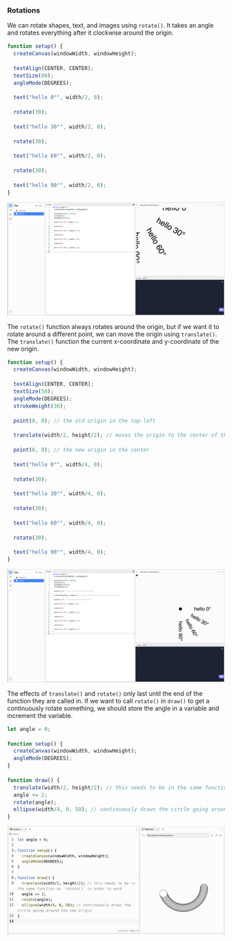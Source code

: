 ### Rotations

We can rotate shapes, text, and images using `rotate()`. It takes an angle and rotates everything after it clockwise around the origin.

```js
function setup() {
  createCanvas(windowWidth, windowHeight);

  textAlign(CENTER, CENTER);
  textSize(80);
  angleMode(DEGREES);

  text("hello 0°", width/2, 0);

  rotate(30);

  text("hello 30°", width/2, 0);
  
  rotate(30);

  text("hello 60°", width/2, 0);
  
  rotate(30);

  text("hello 90°", width/2, 0);
}
```

![](../../Images/Rotate_1.png)

The `rotate()` function always rotates around the origin, but if we want it to rotate around a different point, we can move the origin using `translate()`. The `translate()` function the current x-coordinate and y-coordinate of the new origin.

```js
function setup() {
  createCanvas(windowWidth, windowHeight);

  textAlign(CENTER, CENTER);
  textSize(50);
  angleMode(DEGREES);
  strokeWeight(30);
  
  point(0, 0); // the old origin in the top-left

  translate(width/2, height/2); // moves the origin to the center of the canvas

  point(0, 0); // the new origin in the center

  text("hello 0°", width/4, 0);

  rotate(30);

  text("hello 30°", width/4, 0);
  
  rotate(30);

  text("hello 60°", width/4, 0);
  
  rotate(30);

  text("hello 90°", width/4, 0);
}
```

![](../../Images/Rotate_2.png)

The effects of `translate()` and `rotate()` only last until the end of the function they are called in. If we want to call `rotate()` in `draw()` to get a continuously rotate something, we should store the angle in a variable and increment the variable.


```js
let angle = 0;

function setup() {
  createCanvas(windowWidth, windowHeight);
  angleMode(DEGREES);
}

function draw() {
  translate(width/2, height/2); // this needs to be in the same function as `rotate()` in order to work
  angle += 2;
  rotate(angle);
  ellipse(width/4, 0, 50); // continuously draws the circle going around the new origin
}
```

![](../../Images/Rotate3.png)
